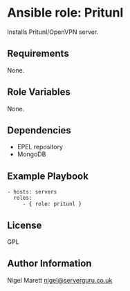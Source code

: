 Ansible role: Pritunl
=========

Installs Pritunl/OpenVPN server.

Requirements
------------

None.

Role Variables
--------------

None.

Dependencies
------------

+ EPEL repository
+ MongoDB

Example Playbook
----------------

    - hosts: servers
      roles:
         - { role: pritunl }

License
-------

GPL

Author Information
------------------

Nigel Marett <nigel@serverguru.co.uk>
